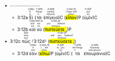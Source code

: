 - ⋯⋯⋯⋯⋯⋯⋯
	- 3:12a <RUBY><ruby><ruby>Εἰ<rt>εἰ</rt></ruby><rt>If</rt></ruby><rt>CONJ</rt></RUBY> (<RUBY><ruby><ruby>τὰ<rt>ὁ</rt></ruby><rt>things</rt></ruby><rt>T-APN</rt></RUBY> <RUBY><ruby><ruby>ἐπίγεια<rt>ἐπίγειος</rt></ruby><rt>earthly</rt></ruby><rt>A-APN</rt></RUBY>)C (<RUBY><ruby><ruby><mark class='verb'>εἶπον</mark><rt>εἶπον</rt></ruby><rt>I have told</rt></ruby><rt>V-AAI-1S</rt></RUBY>)P (<RUBY><ruby><ruby>ὑμῖν<rt>σύ</rt></ruby><rt>you</rt></ruby><rt>P-2DP</rt></RUBY>)C 
	- 3:12b <RUBY><ruby><ruby>καὶ<rt>καί</rt></ruby><rt>and</rt></ruby><rt>CONJ</rt></RUBY> <RUBY><ruby><ruby>οὐ<rt>οὐ</rt></ruby><rt>not</rt></ruby><rt>PRT-N</rt></RUBY> (<RUBY><ruby><ruby><mark class='verb'>πιστεύετε <mark class='punctuation'>,</mark></mark><rt>πιστεύω</rt></ruby><rt>you believe</rt></ruby><rt>V-PAI-2P</rt></RUBY>)P
- 3:12c <RUBY><ruby><ruby>πῶς<rt>πως</rt></ruby><rt>how</rt></ruby><rt>ADV</rt></RUBY> ⸉3:12d⸊ (<RUBY><ruby><ruby><mark class='verb'>πιστεύσετε <mark class='punctuation'>;</mark></mark><rt>πιστεύω</rt></ruby><rt>will you believe?</rt></ruby><rt>V-FAI-2P</rt></RUBY>)
	- 3:12d <RUBY><ruby><ruby>ἐὰν<rt>ἐάν</rt></ruby><rt>if</rt></ruby><rt>CONJ</rt></RUBY> (<RUBY><ruby><ruby><mark class='verb'>εἴπω</mark><rt>εἶπον</rt></ruby><rt>I tell</rt></ruby><rt>V-AAS-1S</rt></RUBY>)P (<RUBY><ruby><ruby>ὑμῖν<rt>σύ</rt></ruby><rt>to you</rt></ruby><rt>P-2DP</rt></RUBY>)C (<RUBY><ruby><ruby>τὰ<rt>ὁ</rt></ruby><rt>the things</rt></ruby><rt>T-APN</rt></RUBY> <RUBY><ruby><ruby>ἐπουράνια<rt>ἐπουράνιος</rt></ruby><rt>heavenly</rt></ruby><rt>A-APN</rt></RUBY>)C